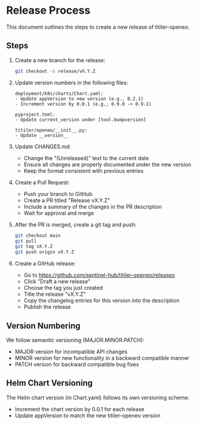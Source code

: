 # Release Process

This document outlines the steps to create a new release of titiler-openeo.

## Steps

1. Create a new branch for the release:
   ```bash
   git checkout -b release/vX.Y.Z
   ```

2. Update version numbers in the following files:
   ```
   deployment/k8s/charts/Chart.yaml:
   - Update appVersion to new version (e.g., 0.2.1)
   - Increment version by 0.0.1 (e.g., 0.9.0 -> 0.9.1)

   pyproject.toml:
   - Update current_version under [tool.bumpversion]

   titiler/openeo/__init__.py:
   - Update __version__
   ```

3. Update CHANGES.md:
   - Change the "(Unreleased)" text to the current date
   - Ensure all changes are properly documented under the new version
   - Keep the format consistent with previous entries

4. Create a Pull Request:
   - Push your branch to GitHub
   - Create a PR titled "Release vX.Y.Z"
   - Include a summary of the changes in the PR description
   - Wait for approval and merge

5. After the PR is merged, create a git tag and push:
   ```bash
   git checkout main
   git pull
   git tag vX.Y.Z
   git push origin vX.Y.Z
   ```

6. Create a GitHub release:
   - Go to https://github.com/sentinel-hub/titiler-openeo/releases
   - Click "Draft a new release"
   - Choose the tag you just created
   - Title the release "vX.Y.Z"
   - Copy the changelog entries for this version into the description
   - Publish the release

## Version Numbering

We follow semantic versioning (MAJOR.MINOR.PATCH):
- MAJOR version for incompatible API changes
- MINOR version for new functionality in a backward compatible manner
- PATCH version for backward compatible bug fixes

## Helm Chart Versioning

The Helm chart version (in Chart.yaml) follows its own versioning scheme:
- Increment the chart version by 0.0.1 for each release
- Update appVersion to match the new titiler-openeo version
